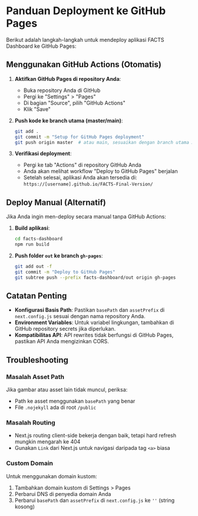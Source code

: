 # Panduan Deployment ke GitHub Pages

Berikut adalah langkah-langkah untuk mendeploy aplikasi FACTS Dashboard ke GitHub Pages:

## Menggunakan GitHub Actions (Otomatis)

1. **Aktifkan GitHub Pages di repository Anda**:
   - Buka repository Anda di GitHub
   - Pergi ke "Settings" > "Pages"
   - Di bagian "Source", pilih "GitHub Actions"
   - Klik "Save"

2. **Push kode ke branch utama (master/main)**:
   ```bash
   git add .
   git commit -m "Setup for GitHub Pages deployment"
   git push origin master  # atau main, sesuaikan dengan branch utama Anda
   ```

3. **Verifikasi deployment**:
   - Pergi ke tab "Actions" di repository GitHub Anda
   - Anda akan melihat workflow "Deploy to GitHub Pages" berjalan
   - Setelah selesai, aplikasi Anda akan tersedia di: `https://[username].github.io/FACTS-Final-Version/`

## Deploy Manual (Alternatif)

Jika Anda ingin men-deploy secara manual tanpa GitHub Actions:

1. **Build aplikasi**:
   ```bash
   cd facts-dashboard
   npm run build
   ```

2. **Push folder `out` ke branch `gh-pages`**:
   ```bash
   git add out -f
   git commit -m "Deploy to GitHub Pages"
   git subtree push --prefix facts-dashboard/out origin gh-pages
   ```

## Catatan Penting

- **Konfigurasi Basis Path**: Pastikan `basePath` dan `assetPrefix` di `next.config.js` sesuai dengan nama repository Anda.
- **Environment Variables**: Untuk variabel lingkungan, tambahkan di GitHub repository secrets jika diperlukan.
- **Kompatibilitas API**: API rewrites tidak berfungsi di GitHub Pages, pastikan API Anda mengizinkan CORS.

## Troubleshooting

### Masalah Asset Path
Jika gambar atau asset lain tidak muncul, periksa:
- Path ke asset menggunakan `basePath` yang benar
- File `.nojekyll` ada di root `/public`

### Masalah Routing
- Next.js routing client-side bekerja dengan baik, tetapi hard refresh mungkin mengarah ke 404
- Gunakan `Link` dari Next.js untuk navigasi daripada tag `<a>` biasa

### Custom Domain
Untuk menggunakan domain kustom:
1. Tambahkan domain kustom di Settings > Pages
2. Perbarui DNS di penyedia domain Anda
3. Perbarui `basePath` dan `assetPrefix` di `next.config.js` ke `''` (string kosong) 
